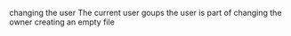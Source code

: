 changing the user
The current user
goups the user is part of
changing the owner
creating an empty file
